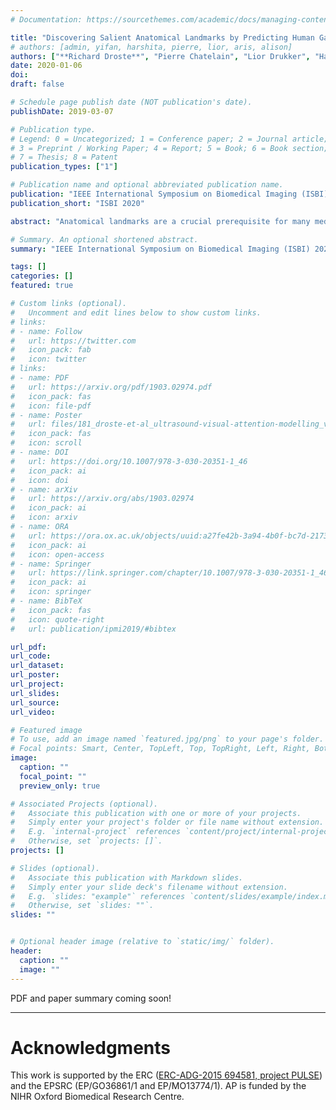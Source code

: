 ```yaml
---
# Documentation: https://sourcethemes.com/academic/docs/managing-content/

title: "Discovering Salient Anatomical Landmarks by Predicting Human Gaze"
# authors: [admin, yifan, harshita, pierre, lior, aris, alison]
authors: ["**Richard Droste**", "Pierre Chatelain", "Lior Drukker", "Harshita Sharma", "Aris Papageorghiou", "J Alison Noble"]
date: 2020-01-06
doi:
draft: false

# Schedule page publish date (NOT publication's date).
publishDate: 2019-03-07

# Publication type.
# Legend: 0 = Uncategorized; 1 = Conference paper; 2 = Journal article;
# 3 = Preprint / Working Paper; 4 = Report; 5 = Book; 6 = Book section;
# 7 = Thesis; 8 = Patent
publication_types: ["1"]

# Publication name and optional abbreviated publication name.
publication: "IEEE International Symposium on Biomedical Imaging (ISBI) 2020"
publication_short: "ISBI 2020"

abstract: "Anatomical landmarks are a crucial prerequisite for many medical imaging tasks. Usually, the set of landmarks for a given task is predefined by experts. The landmark locations for a given image are then annotated manually or via machine learning methods trained on manual annotations. In this paper, in contrast, we present a method to automatically discover and localize anatomical landmarks in medical images. Specifically, we consider landmarks that attract the visual attention of humans, which we term visually salient landmarks. We illustrate the method for fetal neurosonographic images. First, full-length clinical fetal ultrasound scans are recorded with live sonographer gaze-tracking. Next, a convolutional neural network (CNN) is trained to predict the gaze point distribution (saliency map) of the sonographers on scan video frames. The CNN is then used to predict saliency maps of unseen fetal neurosonographic images, and the landmarks are extracted as the local maxima of these saliency maps. Finally, the landmarks are matched across images by clustering the landmark CNN features. We show that the discovered landmarks can be used within affine image registration, with average landmark alignment errors between 4.1% and 10.9% of the fetal head long axis length."

# Summary. An optional shortened abstract.
summary: "IEEE International Symposium on Biomedical Imaging (ISBI) 2020."

tags: []
categories: []
featured: true

# Custom links (optional).
#   Uncomment and edit lines below to show custom links.
# links:
# - name: Follow
#   url: https://twitter.com
#   icon_pack: fab
#   icon: twitter
# links:
# - name: PDF
#   url: https://arxiv.org/pdf/1903.02974.pdf
#   icon_pack: fas
#   icon: file-pdf
# - name: Poster
#   url: files/181_droste-et-al_ultrasound-visual-attention-modelling_v2-7.pdf
#   icon_pack: fas
#   icon: scroll
# - name: DOI
#   url: https://doi.org/10.1007/978-3-030-20351-1_46
#   icon_pack: ai
#   icon: doi
# - name: arXiv
#   url: https://arxiv.org/abs/1903.02974
#   icon_pack: ai
#   icon: arxiv
# - name: ORA
#   url: https://ora.ox.ac.uk/objects/uuid:a27fe42b-3a94-4b0f-bc7d-2173c0348b6f
#   icon_pack: ai
#   icon: open-access
# - name: Springer
#   url: https://link.springer.com/chapter/10.1007/978-3-030-20351-1_46
#   icon_pack: ai
#   icon: springer
# - name: BibTeX
#   icon_pack: fas
#   icon: quote-right
#   url: publication/ipmi2019/#bibtex

url_pdf:
url_code:
url_dataset:
url_poster:
url_project:
url_slides:
url_source:
url_video:

# Featured image
# To use, add an image named `featured.jpg/png` to your page's folder. 
# Focal points: Smart, Center, TopLeft, Top, TopRight, Left, Right, BottomLeft, Bottom, BottomRight.
image:
  caption: ""
  focal_point: ""
  preview_only: true

# Associated Projects (optional).
#   Associate this publication with one or more of your projects.
#   Simply enter your project's folder or file name without extension.
#   E.g. `internal-project` references `content/project/internal-project/index.md`.
#   Otherwise, set `projects: []`.
projects: []

# Slides (optional).
#   Associate this publication with Markdown slides.
#   Simply enter your slide deck's filename without extension.
#   E.g. `slides: "example"` references `content/slides/example/index.md`.
#   Otherwise, set `slides: ""`.
slides: ""


# Optional header image (relative to `static/img/` folder).
header:
  caption: ""
  image: ""
---
```


PDF and paper summary coming soon!

---

<!-- Richard Droste*, Yifan Cai, Harshita Sharma, Pierre Chatelain, Lior Drukker, Aris T. Papageorghiou, J. Alison Noble -->

<!-- # BibTex

```
@InProceedings{
  author={Droste, Richard and Cai, Yifan and Sharma, Harshita and Chatelain, Pierre and Drukker, Lior and Papageorghiou, Aris T. and Noble, J. Alison},
  title={Ultrasound Image Representation Learning by Modeling Sonographer Visual Attention},
  booktitle={Information Processing in Medical Imaging (IPMI)},
  volume=11492,
  series={LNCS},
  year={2019},
  publisher={Springer}
}
```


--- -->

# Acknowledgments

This work is supported by the ERC ([ERC-ADG-2015 694581, project PULSE](https://cordis.europa.eu/project/rcn/205894/factsheet/en)) and the EPSRC (EP/GO36861/1 and EP/MO13774/1).
AP is funded by the NIHR Oxford Biomedical Research Centre.



